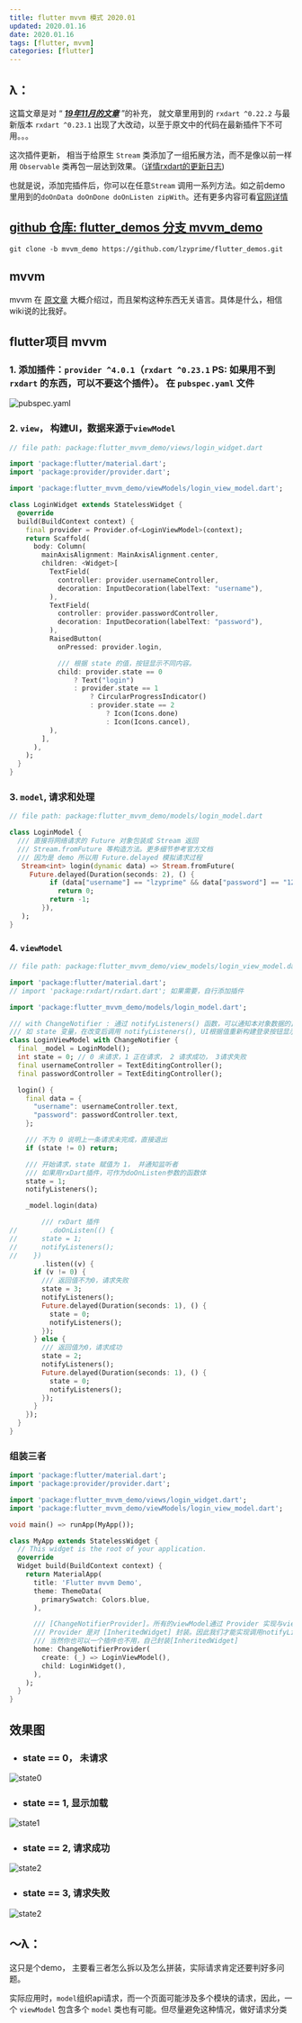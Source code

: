```yaml
---
title: flutter mvvm 模式 2020.01
updated: 2020.01.16
date: 2020.01.16  
tags: [flutter, mvvm]
categories: [flutter]
---
```


## λ：

这篇文章是对 “ [***19年11月的文章***](https://lzyprime.github.io/flutter/flutter_mvvm_模式.html) ”的补充， 就文章里用到的 `rxdart ^0.22.2` 与最新版本 `rxdart ^0.23.1` 出现了大改动，以至于原文中的代码在最新插件下不可用。。。

这次插件更新， 相当于给原生 `Stream` 类添加了一组拓展方法，而不是像以前一样用 `Observable` 类再包一层达到效果。（[详情rxdart的更新日志](https://pub.dev/packages/rxdart#-changelog-tab-))

也就是说，添加完插件后，你可以在任意`Stream` 调用一系列方法。如之前demo里用到的`doOnData doOnDone doOnListen zipWith`。还有更多内容可看[官网详情](https://pub.dev/packages/rxdart)

## [github 仓库: flutter_demos 分支 mvvm_demo](https://github.com/lzyprime/flutter_demos/tree/mvvm_demo)

```shell
git clone -b mvvm_demo https://github.com/lzyprime/flutter_demos.git
```

## mvvm
mvvm 在 [原文章](https://lzyprime.github.io/flutter/flutter_mvvm_模式.html) 大概介绍过，而且架构这种东西无关语言。具体是什么，相信wiki说的比我好。

## flutter项目 mvvm

### 1. 添加插件：`provider ^4.0.1`（`rxdart ^0.23.1` PS: 如果用不到 `rxdart` 的东西，可以不要这个插件）。 在 `pubspec.yaml` 文件

![pubspec.yaml](../flutter_mvvm_模式2/pubspec.png)

### 2. `view`， 构建UI，数据来源于`viewModel`

```dart
// file path: package:flutter_mvvm_demo/views/login_widget.dart

import 'package:flutter/material.dart';
import 'package:provider/provider.dart';

import 'package:flutter_mvvm_demo/viewModels/login_view_model.dart';

class LoginWidget extends StatelessWidget {
  @override
  build(BuildContext context) {
    final provider = Provider.of<LoginViewModel>(context);
    return Scaffold(
      body: Column(
        mainAxisAlignment: MainAxisAlignment.center,
        children: <Widget>[
          TextField(
            controller: provider.usernameController,
            decoration: InputDecoration(labelText: "username"),
          ),
          TextField(
            controller: provider.passwordController,
            decoration: InputDecoration(labelText: "password"),
          ),
          RaisedButton(
            onPressed: provider.login,

            /// 根据 state 的值，按钮显示不同内容。
            child: provider.state == 0
                ? Text("login")
                : provider.state == 1
                    ? CircularProgressIndicator()
                    : provider.state == 2
                        ? Icon(Icons.done)
                        : Icon(Icons.cancel),
          ),
        ],
      ),
    );
  }
}
```

### 3. `model`, 请求和处理

```dart 
// file path: package:flutter_mvvm_demo/models/login_model.dart

class LoginModel {
  /// 直接将网络请求的 Future 对象包装成 Stream 返回
  /// Stream.fromFuture 等构造方法。更多细节参考官方文档
  /// 因为是 demo 所以用 Future.delayed 模拟请求过程
   Stream<int> login(dynamic data) => Stream.fromFuture(
     Future.delayed(Duration(seconds: 2), () {
          if (data["username"] == "lzyprime" && data["password"] == "123")
            return 0;
          return -1;
        }),
   );
}

```

### 4. `viewModel`
```dart
// file path: package:flutter_mvvm_demo/view_models/login_view_model.dart

import 'package:flutter/material.dart';
// import 'package:rxdart/rxdart.dart'; 如果需要，自行添加插件

import 'package:flutter_mvvm_demo/models/login_model.dart';

/// with ChangeNotifier : 通过 notifyListeners() 函数，可以通知本对象数据的正在使用者们。
/// 如 state 变量，在改变后调用 notifyListeners(), UI根据值重新构建登录按钮显示内容
class LoginViewModel with ChangeNotifier {
  final _model = LoginModel();
  int state = 0; // 0 未请求，1 正在请求， 2 请求成功， 3请求失败
  final usernameController = TextEditingController();
  final passwordController = TextEditingController();

  login() {
    final data = {
      "username": usernameController.text,
      "password": passwordController.text,
    };

    /// 不为 0 说明上一条请求未完成，直接退出
    if (state != 0) return;

    /// 开始请求，state 赋值为 1， 并通知监听者
    /// 如果用rxDart插件，可作为doOnListen参数的函数体
    state = 1;
    notifyListeners();

    _model.login(data)

        /// rxDart 插件
//        .doOnListen(() {
//      state = 1;
//      notifyListeners();
//    })
        .listen((v) {
      if (v != 0) {
        /// 返回值不为0，请求失败
        state = 3;
        notifyListeners();
        Future.delayed(Duration(seconds: 1), () {
          state = 0;
          notifyListeners();
        });
      } else {
        /// 返回值为0，请求成功
        state = 2;
        notifyListeners();
        Future.delayed(Duration(seconds: 1), () {
          state = 0;
          notifyListeners();
        });
      }
    });
  }
}


```

### 组装三者
```dart
import 'package:flutter/material.dart';
import 'package:provider/provider.dart';

import 'package:flutter_mvvm_demo/views/login_widget.dart';
import 'package:flutter_mvvm_demo/viewModels/login_view_model.dart';

void main() => runApp(MyApp());

class MyApp extends StatelessWidget {
  // This widget is the root of your application.
  @override
  Widget build(BuildContext context) {
    return MaterialApp(
      title: 'Flutter mvvm Demo',
      theme: ThemeData(
        primarySwatch: Colors.blue,
      ),

      /// [ChangeNotifierProvider]。所有的viewModel通过 Provider 实现与view 层的绑定。
      /// Provider 是对 [InheritedWidget] 封装。因此我们才能实现调用notifyListeners() 时，通知子树重新构建
      /// 当然你也可以一个插件也不用，自己封装[InheritedWidget]
      home: ChangeNotifierProvider(
        create: (_) => LoginViewModel(),
        child: LoginWidget(),
      ),
    );
  }
}

```

## 效果图

- ###  state == 0， 未请求
![state0](../flutter_mvvm_模式2/state0.png)

- ### state == 1, 显示加载
![state1](../flutter_mvvm_模式2/state1.png)

- ### state == 2, 请求成功
![state2](../flutter_mvvm_模式2/state2.png)

- ### state == 3, 请求失败
![state2](../flutter_mvvm_模式2/state3.png)

## ～λ：

这只是个demo， 主要看三者怎么拆以及怎么拼装，实际请求肯定还要判好多问题。

实际应用时，`model`组织api请求，而一个页面可能涉及多个模块的请求，因此，一个 `viewModel` 包含多个 `model` 类也有可能。但尽量避免这种情况，做好请求分类